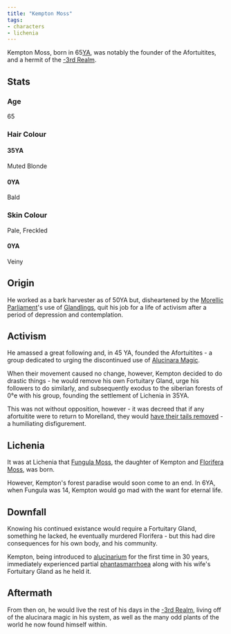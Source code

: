 ```yaml
---
title: "Kempton Moss"
tags:
- characters
- lichenia
---
```

Kempton Moss, born in 65[YA](timeline/years-ago.md), was notably the founder of the Afortuitites, and a hermit of the [-3rd Realm](private/Z%20content.old/locations/-3rd-realm.md). 

## Stats
### Age
65

### Hair Colour
#### 35YA
Muted Blonde

#### 0YA
Bald

### Skin Colour
Pale, Freckled

#### 0YA
Veiny

## Origin
He worked as a bark harvester as of 50YA but, disheartened by the [Morellic Parliament](cultures/morellic/morelland/parliament.md)'s use of [Glandlings](fauna/artificial/glandlings.md), quit his job for a life of activism after a period of depression and contemplation.

## Activism
He amassed a great following and, in 45 YA, founded the Afortuitites - a group dedicated to urging the discontinued use of [Alucinara Magic](private/Z%20content.old/alucinara/alucinarium.md).

When their movement caused no change, however, Kempton decided to do drastic things - he would remove his own Fortuitary Gland, urge his followers to do similarly, and subsequently exodus to the siberian forests of 0°e with his group, founding the settlement of Lichenia in 35YA.

This was not without opposition, however - it was decreed that if any afortuitite were to return to Morelland, they would [have their tails removed](cultures/morellic/tail-removal.md) - a humiliating disfigurement.

## Lichenia
It was at Lichenia that [Fungula Moss](characters/lichenia/fungula-moss.md), the daughter of Kempton and [Florifera Moss](characters/lichenia/florifera-moss.md), was born.

However, Kempton's forest paradise would soon come to an end. In 6YA, when Fungula was 14, Kempton would go mad with the want for eternal life.

## Downfall
Knowing his continued existance would require a Fortuitary Gland, something he lacked, he eventually murdered Florifera - but this had dire consequences for his own body, and his community.

Kempton, being introduced to [alucinarium](private/Z%20content.old/alucinara/alucinarium.md) for the first time in 30 years, immediately experienced partial [phantasmarrhoea](private/Z%20content.old/illnesses/phantasmarrhoea.md) along with his wife's Fortuitary Gland as he held it.

## Aftermath
From then on, he would live the rest of his days in the [-3rd Realm](private/Z%20content.old/locations/-3rd-realm.md), living off of the alucinara magic in his system, as well as the many odd plants of the world he now found himself within.
